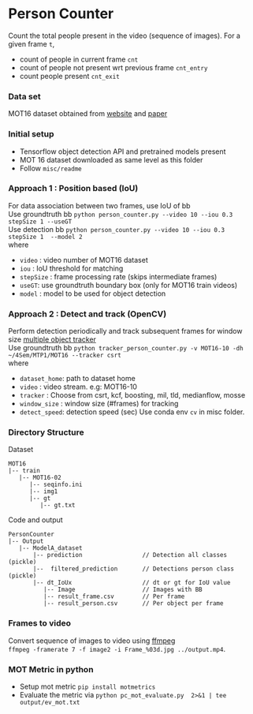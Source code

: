 # Person Counter
Count the total people present in the video (sequence of images). For a given frame `t`,
- count of people in current frame `cnt`
- count of people not present wrt previous frame `cnt_entry`
- count people present `cnt_exit`

### Data set
MOT16 dataset obtained from [website] and [paper]

### Initial setup
- Tensorflow object detection API and pretrained models present
- MOT 16 dataset downloaded as same level as this folder
- Follow `misc/readme`

### Approach 1 : Position based (IoU)
For data association between two frames, use IoU of bb  
Use groundtruth bb `python person_counter.py --video 10 --iou 0.3  stepSize 1 --useGT`  
Use detection bb `python person_counter.py --video 10 --iou 0.3  stepSize 1  --model 2`  
where
- `video` : video number of MOT16 dataset
- `iou` : IoU threshold for matching
- `stepSize` : frame processing rate (skips intermediate frames)
- `useGT`: use groundtruth boundary box (only for MOT16 train videos)
- `model` : model to be used for object detection

### Approach 2 : Detect and track (OpenCV)
Perform detection periodically and track subsequent frames for window size [multiple object tracker]  
Use groundtruth bb `python tracker_person_counter.py -v MOT16-10 -dh ~/4Sem/MTP1/MOT16 --tracker csrt `  
where
- `dataset_home`: path to dataset home
- `video` : video stream. e.g: MOT16-10
- `tracker` : Choose from csrt, kcf, boosting, mil, tld, medianflow, mosse
- `window_size` : window size (#frames) for tracking
- `detect_speed`: detection speed (sec)
Use conda env `cv` in misc folder.

### Directory Structure
Dataset
```
MOT16
|-- train
   |-- MOT16-02
      |-- seqinfo.ini
      |-- img1
      |-- gt
         |-- gt.txt
```
Code and output
```
PersonCounter
|-- Output
   |-- ModelA_dataset
       |-- prediction                 // Detection all classes (pickle)
       |--  filtered_prediction       // Detections person class (pickle)
       |-- dt_IoUx                    // dt or gt for IoU value
          |-- Image                   // Images with BB
          |-- result_frame.csv        // Per frame
          |-- result_person.csv       // Per object per frame
```

### Frames to video
Convert sequence of images to video using [ffmpeg]  
`ffmpeg -framerate 7 -f image2 -i Frame_%03d.jpg ../output.mp4`.

### MOT Metric in python
- Setup mot metric `pip install motmetrics`
- Evaluate the metric via `python pc_mot_evaluate.py  2>&1 | tee output/ev_mot.txt`


[website]: https://motchallenge.net/data/MOT16/
[paper]: https://arxiv.org/pdf/1603.00831.pdf
[multiple object tracker]: https://www.pyimagesearch.com/2018/08/06/tracking-multiple-objects-with-opencv/
[ffmpeg]: https://askubuntu.com/a/610945
[py-motmetric]:https://github.com/cheind/py-motmetrics
